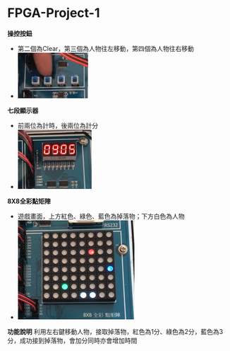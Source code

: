 # FPGA-Project-1

**操控按鈕**
  - 第二個為Clear，第三個為人物往左移動，第四個為人物往右移動
  - ![](/Picture/op.png)
  
**七段顯示器**
  - 前兩位為計時，後兩位為計分
  - ![](/Picture/tp.png)
  
**8X8全彩點矩陣**
  - 遊戲畫面，上方紅色、綠色、藍色為掉落物；下方白色為人物
  - ![](/Picture/gs.png)

**功能說明**
利用左右鍵移動人物，接取掉落物，紅色為1分、綠色為2分，藍色為3分，成功接到掉落物，會加分同時亦會增加時間

